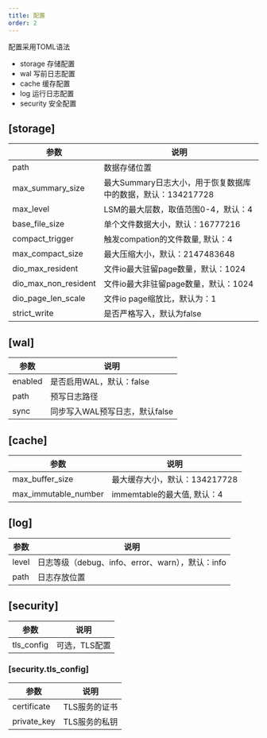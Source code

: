 ```yaml
---
title: 配置
order: 2
---
```


配置采用TOML语法
- storage  存储配置
- wal      写前日志配置
- cache    缓存配置
- log      运行日志配置
- security 安全配置

## [storage]

| 参数                 | 说明                                     |
| -------------------- |----------------------------------------|
| path                 | 数据存储位置                                 |
| max_summary_size     | 最大Summary日志大小，用于恢复数据库中的数据，默认：134217728 |
| max_level            | LSM的最大层数，取值范围0-4，默认：4                  |
| base_file_size       | 单个文件数据大小，默认：16777216                   |
| compact_trigger      | 触发compation的文件数量, 默认：4                 |
| max_compact_size     | 最大压缩大小，默认：2147483648                   |
| dio_max_resident     | 文件io最大驻留page数量，默认：1024                 |
| dio_max_non_resident     | 文件io最大非驻留page数量，默认：1024                |
| dio_page_len_scale     | 文件io page缩放比，默认为：1                     |
| strict_write     | 是否严格写入，默认为false                        |

## [wal]

| 参数    | 说明 |
| ------- | ---- |
| enabled | 是否启用WAL，默认：false     |
| path    | 预写日志路径     |
| sync    | 同步写入WAL预写日志，默认false     |

## [cache]

| 参数                 | 说明 |
| -------------------- | ---- |
| max_buffer_size      |  最大缓存大小，默认：134217728    |
| max_immutable_number |  immemtable的最大值, 默认：4    |

## [log]

| 参数  | 说明 |
| ----- | ---- |
| level |  日志等级（debug、info、error、warn），默认：info   |
| path  |  日志存放位置    |

## [security]
| 参数 | 说明       |
| ---  |----------|
| tls_config | 可选，TLS配置 |

### [security.tls_config]
|参数 | 说明       |
|---|----------|
|certificate| TLS服务的证书 |
|private_key| TLS服务的私钥 |
